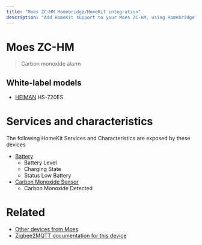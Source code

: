 ```yaml
---
title: "Moes ZC-HM Homebridge/HomeKit integration"
description: "Add HomeKit support to your Moes ZC-HM, using Homebridge, Zigbee2MQTT and homebridge-z2m."
---
```

<!---
This file has been GENERATED using src/docgen/docgen.ts
DO NOT EDIT THIS FILE MANUALLY!
-->
# Moes ZC-HM
> Carbon monoxide alarm


## White-label models
* [HEIMAN](../index.md#heiman) HS-720ES

# Services and characteristics
The following HomeKit Services and Characteristics are exposed by
these devices

* [Battery](../../battery.md)
  * Battery Level
  * Charging State
  * Status Low Battery
* [Carbon Monoxide Sensor](../../sensors.md)
  * Carbon Monoxide Detected


# Related
* [Other devices from Moes](../index.md#moes)
* [Zigbee2MQTT documentation for this device](https://www.zigbee2mqtt.io/devices/ZC-HM.html)